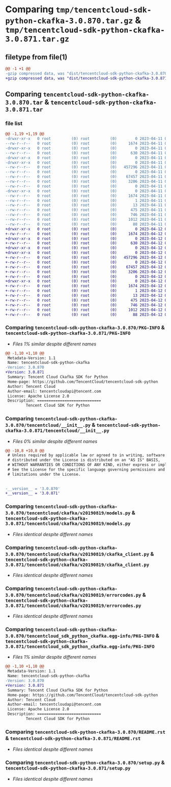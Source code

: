 # Comparing `tmp/tencentcloud-sdk-python-ckafka-3.0.870.tar.gz` & `tmp/tencentcloud-sdk-python-ckafka-3.0.871.tar.gz`

## filetype from file(1)

```diff
@@ -1 +1 @@
-gzip compressed data, was "dist/tencentcloud-sdk-python-ckafka-3.0.870.tar", last modified: Tue Apr 11 03:26:49 2023, max compression
+gzip compressed data, was "dist/tencentcloud-sdk-python-ckafka-3.0.871.tar", last modified: Wed Apr 12 00:20:00 2023, max compression
```

## Comparing `tencentcloud-sdk-python-ckafka-3.0.870.tar` & `tencentcloud-sdk-python-ckafka-3.0.871.tar`

### file list

```diff
@@ -1,19 +1,19 @@
-drwxr-xr-x   0 root         (0) root         (0)        0 2023-04-11 03:26:49.000000 tencentcloud-sdk-python-ckafka-3.0.870/
--rw-r--r--   0 root         (0) root         (0)     1674 2023-04-11 03:26:49.000000 tencentcloud-sdk-python-ckafka-3.0.870/PKG-INFO
-drwxr-xr-x   0 root         (0) root         (0)        0 2023-04-11 03:26:49.000000 tencentcloud-sdk-python-ckafka-3.0.870/tencentcloud/
--rw-r--r--   0 root         (0) root         (0)      630 2023-04-11 03:26:49.000000 tencentcloud-sdk-python-ckafka-3.0.870/tencentcloud/__init__.py
-drwxr-xr-x   0 root         (0) root         (0)        0 2023-04-11 03:26:49.000000 tencentcloud-sdk-python-ckafka-3.0.870/tencentcloud/ckafka/
-drwxr-xr-x   0 root         (0) root         (0)        0 2023-04-11 03:26:49.000000 tencentcloud-sdk-python-ckafka-3.0.870/tencentcloud/ckafka/v20190819/
--rw-r--r--   0 root         (0) root         (0)   457296 2023-04-11 03:26:49.000000 tencentcloud-sdk-python-ckafka-3.0.870/tencentcloud/ckafka/v20190819/models.py
--rw-r--r--   0 root         (0) root         (0)        0 2023-04-11 03:26:49.000000 tencentcloud-sdk-python-ckafka-3.0.870/tencentcloud/ckafka/v20190819/__init__.py
--rw-r--r--   0 root         (0) root         (0)    67457 2023-04-11 03:26:49.000000 tencentcloud-sdk-python-ckafka-3.0.870/tencentcloud/ckafka/v20190819/ckafka_client.py
--rw-r--r--   0 root         (0) root         (0)     3206 2023-04-11 03:26:49.000000 tencentcloud-sdk-python-ckafka-3.0.870/tencentcloud/ckafka/v20190819/errorcodes.py
--rw-r--r--   0 root         (0) root         (0)        0 2023-04-11 03:26:49.000000 tencentcloud-sdk-python-ckafka-3.0.870/tencentcloud/ckafka/__init__.py
-drwxr-xr-x   0 root         (0) root         (0)        0 2023-04-11 03:26:49.000000 tencentcloud-sdk-python-ckafka-3.0.870/tencentcloud_sdk_python_ckafka.egg-info/
--rw-r--r--   0 root         (0) root         (0)     1674 2023-04-11 03:26:49.000000 tencentcloud-sdk-python-ckafka-3.0.870/tencentcloud_sdk_python_ckafka.egg-info/PKG-INFO
--rw-r--r--   0 root         (0) root         (0)        1 2023-04-11 03:26:49.000000 tencentcloud-sdk-python-ckafka-3.0.870/tencentcloud_sdk_python_ckafka.egg-info/dependency_links.txt
--rw-r--r--   0 root         (0) root         (0)       13 2023-04-11 03:26:49.000000 tencentcloud-sdk-python-ckafka-3.0.870/tencentcloud_sdk_python_ckafka.egg-info/top_level.txt
--rw-r--r--   0 root         (0) root         (0)      475 2023-04-11 03:26:49.000000 tencentcloud-sdk-python-ckafka-3.0.870/tencentcloud_sdk_python_ckafka.egg-info/SOURCES.txt
--rw-r--r--   0 root         (0) root         (0)      746 2023-04-11 03:26:49.000000 tencentcloud-sdk-python-ckafka-3.0.870/README.rst
--rw-r--r--   0 root         (0) root         (0)     1012 2023-04-11 03:26:49.000000 tencentcloud-sdk-python-ckafka-3.0.870/setup.py
--rw-r--r--   0 root         (0) root         (0)       88 2023-04-11 03:26:49.000000 tencentcloud-sdk-python-ckafka-3.0.870/setup.cfg
+drwxr-xr-x   0 root         (0) root         (0)        0 2023-04-12 00:20:00.000000 tencentcloud-sdk-python-ckafka-3.0.871/
+-rw-r--r--   0 root         (0) root         (0)     1674 2023-04-12 00:20:00.000000 tencentcloud-sdk-python-ckafka-3.0.871/PKG-INFO
+drwxr-xr-x   0 root         (0) root         (0)        0 2023-04-12 00:20:00.000000 tencentcloud-sdk-python-ckafka-3.0.871/tencentcloud/
+-rw-r--r--   0 root         (0) root         (0)      630 2023-04-12 00:19:59.000000 tencentcloud-sdk-python-ckafka-3.0.871/tencentcloud/__init__.py
+drwxr-xr-x   0 root         (0) root         (0)        0 2023-04-12 00:20:00.000000 tencentcloud-sdk-python-ckafka-3.0.871/tencentcloud/ckafka/
+drwxr-xr-x   0 root         (0) root         (0)        0 2023-04-12 00:20:00.000000 tencentcloud-sdk-python-ckafka-3.0.871/tencentcloud/ckafka/v20190819/
+-rw-r--r--   0 root         (0) root         (0)   457296 2023-04-12 00:19:59.000000 tencentcloud-sdk-python-ckafka-3.0.871/tencentcloud/ckafka/v20190819/models.py
+-rw-r--r--   0 root         (0) root         (0)        0 2023-04-12 00:19:59.000000 tencentcloud-sdk-python-ckafka-3.0.871/tencentcloud/ckafka/v20190819/__init__.py
+-rw-r--r--   0 root         (0) root         (0)    67457 2023-04-12 00:19:59.000000 tencentcloud-sdk-python-ckafka-3.0.871/tencentcloud/ckafka/v20190819/ckafka_client.py
+-rw-r--r--   0 root         (0) root         (0)     3206 2023-04-12 00:19:59.000000 tencentcloud-sdk-python-ckafka-3.0.871/tencentcloud/ckafka/v20190819/errorcodes.py
+-rw-r--r--   0 root         (0) root         (0)        0 2023-04-12 00:19:59.000000 tencentcloud-sdk-python-ckafka-3.0.871/tencentcloud/ckafka/__init__.py
+drwxr-xr-x   0 root         (0) root         (0)        0 2023-04-12 00:20:00.000000 tencentcloud-sdk-python-ckafka-3.0.871/tencentcloud_sdk_python_ckafka.egg-info/
+-rw-r--r--   0 root         (0) root         (0)     1674 2023-04-12 00:20:00.000000 tencentcloud-sdk-python-ckafka-3.0.871/tencentcloud_sdk_python_ckafka.egg-info/PKG-INFO
+-rw-r--r--   0 root         (0) root         (0)        1 2023-04-12 00:20:00.000000 tencentcloud-sdk-python-ckafka-3.0.871/tencentcloud_sdk_python_ckafka.egg-info/dependency_links.txt
+-rw-r--r--   0 root         (0) root         (0)       13 2023-04-12 00:20:00.000000 tencentcloud-sdk-python-ckafka-3.0.871/tencentcloud_sdk_python_ckafka.egg-info/top_level.txt
+-rw-r--r--   0 root         (0) root         (0)      475 2023-04-12 00:20:00.000000 tencentcloud-sdk-python-ckafka-3.0.871/tencentcloud_sdk_python_ckafka.egg-info/SOURCES.txt
+-rw-r--r--   0 root         (0) root         (0)      746 2023-04-12 00:19:59.000000 tencentcloud-sdk-python-ckafka-3.0.871/README.rst
+-rw-r--r--   0 root         (0) root         (0)     1012 2023-04-12 00:19:59.000000 tencentcloud-sdk-python-ckafka-3.0.871/setup.py
+-rw-r--r--   0 root         (0) root         (0)       88 2023-04-12 00:20:00.000000 tencentcloud-sdk-python-ckafka-3.0.871/setup.cfg
```

### Comparing `tencentcloud-sdk-python-ckafka-3.0.870/PKG-INFO` & `tencentcloud-sdk-python-ckafka-3.0.871/PKG-INFO`

 * *Files 1% similar despite different names*

```diff
@@ -1,10 +1,10 @@
 Metadata-Version: 1.1
 Name: tencentcloud-sdk-python-ckafka
-Version: 3.0.870
+Version: 3.0.871
 Summary: Tencent Cloud Ckafka SDK for Python
 Home-page: https://github.com/TencentCloud/tencentcloud-sdk-python
 Author: Tencent Cloud
 Author-email: tencentcloudapi@tencent.com
 License: Apache License 2.0
 Description: ============================
         Tencent Cloud SDK for Python
```

### Comparing `tencentcloud-sdk-python-ckafka-3.0.870/tencentcloud/__init__.py` & `tencentcloud-sdk-python-ckafka-3.0.871/tencentcloud/__init__.py`

 * *Files 0% similar despite different names*

```diff
@@ -10,8 +10,8 @@
 # Unless required by applicable law or agreed to in writing, software
 # distributed under the License is distributed on an "AS IS" BASIS,
 # WITHOUT WARRANTIES OR CONDITIONS OF ANY KIND, either express or implied.
 # See the License for the specific language governing permissions and
 # limitations under the License.
 
 
-__version__ = '3.0.870'
+__version__ = '3.0.871'
```

### Comparing `tencentcloud-sdk-python-ckafka-3.0.870/tencentcloud/ckafka/v20190819/models.py` & `tencentcloud-sdk-python-ckafka-3.0.871/tencentcloud/ckafka/v20190819/models.py`

 * *Files identical despite different names*

### Comparing `tencentcloud-sdk-python-ckafka-3.0.870/tencentcloud/ckafka/v20190819/ckafka_client.py` & `tencentcloud-sdk-python-ckafka-3.0.871/tencentcloud/ckafka/v20190819/ckafka_client.py`

 * *Files identical despite different names*

### Comparing `tencentcloud-sdk-python-ckafka-3.0.870/tencentcloud/ckafka/v20190819/errorcodes.py` & `tencentcloud-sdk-python-ckafka-3.0.871/tencentcloud/ckafka/v20190819/errorcodes.py`

 * *Files identical despite different names*

### Comparing `tencentcloud-sdk-python-ckafka-3.0.870/tencentcloud_sdk_python_ckafka.egg-info/PKG-INFO` & `tencentcloud-sdk-python-ckafka-3.0.871/tencentcloud_sdk_python_ckafka.egg-info/PKG-INFO`

 * *Files 1% similar despite different names*

```diff
@@ -1,10 +1,10 @@
 Metadata-Version: 1.1
 Name: tencentcloud-sdk-python-ckafka
-Version: 3.0.870
+Version: 3.0.871
 Summary: Tencent Cloud Ckafka SDK for Python
 Home-page: https://github.com/TencentCloud/tencentcloud-sdk-python
 Author: Tencent Cloud
 Author-email: tencentcloudapi@tencent.com
 License: Apache License 2.0
 Description: ============================
         Tencent Cloud SDK for Python
```

### Comparing `tencentcloud-sdk-python-ckafka-3.0.870/README.rst` & `tencentcloud-sdk-python-ckafka-3.0.871/README.rst`

 * *Files identical despite different names*

### Comparing `tencentcloud-sdk-python-ckafka-3.0.870/setup.py` & `tencentcloud-sdk-python-ckafka-3.0.871/setup.py`

 * *Files identical despite different names*

